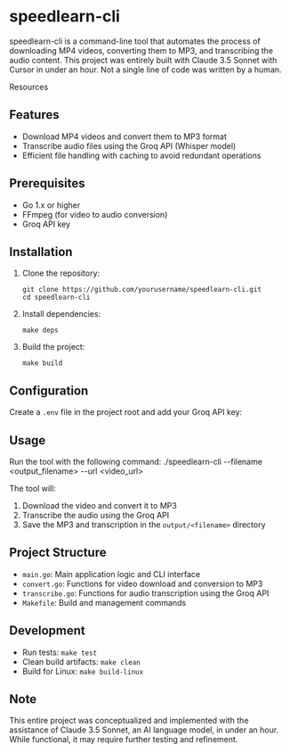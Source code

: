 # speedlearn-cli

speedlearn-cli is a command-line tool that automates the process of downloading MP4 videos, converting them to MP3, and transcribing the audio content. This project was entirely built with Claude 3.5 Sonnet with Cursor in under an hour. Not a single line of code was written by a human.

Resources


## Features

- Download MP4 videos and convert them to MP3 format
- Transcribe audio files using the Groq API (Whisper model)
- Efficient file handling with caching to avoid redundant operations

## Prerequisites

- Go 1.x or higher
- FFmpeg (for video to audio conversion)
- Groq API key

## Installation

1. Clone the repository:
   ```
   git clone https://github.com/yourusername/speedlearn-cli.git
   cd speedlearn-cli
   ```

2. Install dependencies:
   ```
   make deps
   ```

3. Build the project:
   ```
   make build
   ```

## Configuration

Create a `.env` file in the project root and add your Groq API key:


## Usage

Run the tool with the following command:
./speedlearn-cli --filename <output_filename> --url <video_url>


The tool will:
1. Download the video and convert it to MP3
2. Transcribe the audio using the Groq API
3. Save the MP3 and transcription in the `output/<filename>` directory

## Project Structure

- `main.go`: Main application logic and CLI interface
- `convert.go`: Functions for video download and conversion to MP3
- `transcribe.go`: Functions for audio transcription using the Groq API
- `Makefile`: Build and management commands

## Development

- Run tests: `make test`
- Clean build artifacts: `make clean`
- Build for Linux: `make build-linux`

## Note

This entire project was conceptualized and implemented with the assistance of Claude 3.5 Sonnet, an AI language model, in under an hour. While functional, it may require further testing and refinement.
